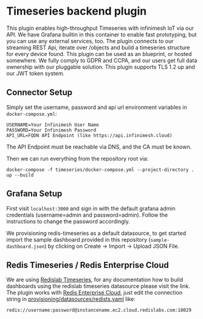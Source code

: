 # Timeseries backend plugin

This plugin enables high-throughput Timeseries with infinimesh IoT via our API. We have Grafana builtin in this container to enable fast prototyping, but you can use any external services, too. The plugin connects to our streaming REST Api, iterate over /objects and build a timeseries structure for every device found. This plugin can be used as an blueprint, or hosted somewhere. We fully comply to GDPR and CCPA, and our users get full data ownership with our pluggable solution. This plugin supports TLS 1.2 up and our JWT token system.  

## Connector Setup

Simply set the username, password and api url environment variables in `docker-compose.yml`:
```
USERNAME=Your Infinimesh User Name  
PASSWORD=Your Infinimesh Password
API_URL=FQDN API Endpoint (like https://api.infinimesh.cloud)
```
The API Endpoint must be reachable via DNS, and the CA must be known.  
  
Then we can run everything from the repository root via:

```
docker-compose -f timeseries/docker-compose.yml --project-directory . up --build
```

## Grafana Setup

First visit `localhost:3000` and sign in with the default grafana admin credentials (username=admin and password=admin). Follow the instructions to change the password accordingly.

We provisioning redis-timeseries as a default datasource, to get started import the sample dashboard provided in this repository (`sample-dashboard.json`) by clicking on Create -> Import -> Upload JSON File.

## Redis Timeseries / Redis Enterprise Cloud

We are using [Redislab Timeseries](https://oss.redislabs.com/redistimeseries/), for any documentation how to build dashboards using the redislab timeseries datasource please visit the link.  
The plugin works with [Redis Enterprise Cloud](https://redislabs.com/redis-enterprise-cloud/overview/), just edit the connection string in [provisioning/datasources/redists.yaml](timeseries/provisioning/datasources/redists.yaml) like:  
```
redis://username:password@instancename.ec2.cloud.redislabs.com:18029
```

